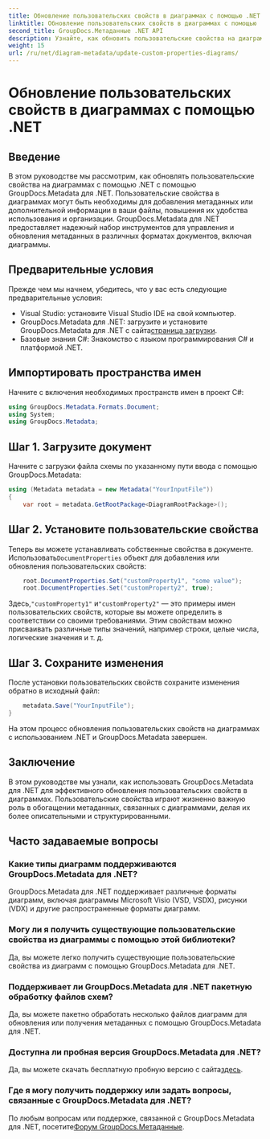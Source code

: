 ```yaml
---
title: Обновление пользовательских свойств в диаграммах с помощью .NET
linktitle: Обновление пользовательских свойств в диаграммах с помощью .NET
second_title: GroupDocs.Метаданные .NET API
description: Узнайте, как обновить пользовательские свойства на диаграммах с помощью .NET с помощью GroupDocs.Metadata для .NET. Легко расширяйте метаданные.
weight: 15
url: /ru/net/diagram-metadata/update-custom-properties-diagrams/
---
```


# Обновление пользовательских свойств в диаграммах с помощью .NET

## Введение
В этом руководстве мы рассмотрим, как обновлять пользовательские свойства на диаграммах с помощью .NET с помощью GroupDocs.Metadata для .NET. Пользовательские свойства в диаграммах могут быть необходимы для добавления метаданных или дополнительной информации в ваши файлы, повышения их удобства использования и организации. GroupDocs.Metadata для .NET предоставляет надежный набор инструментов для управления и обновления метаданных в различных форматах документов, включая диаграммы.
## Предварительные условия
Прежде чем мы начнем, убедитесь, что у вас есть следующие предварительные условия:
- Visual Studio: установите Visual Studio IDE на свой компьютер.
-  GroupDocs.Metadata для .NET: загрузите и установите GroupDocs.Metadata для .NET с сайта[страница загрузки](https://releases.groupdocs.com/metadata/net/).
- Базовые знания C#: Знакомство с языком программирования C# и платформой .NET.

## Импортировать пространства имен
Начните с включения необходимых пространств имен в проект C#:
```csharp
using GroupDocs.Metadata.Formats.Document;
using System;
using GroupDocs.Metadata;
```
## Шаг 1. Загрузите документ
Начните с загрузки файла схемы по указанному пути ввода с помощью GroupDocs.Metadata:
```csharp
using (Metadata metadata = new Metadata("YourInputFile"))
{
    var root = metadata.GetRootPackage<DiagramRootPackage>();
```
## Шаг 2. Установите пользовательские свойства
 Теперь вы можете устанавливать собственные свойства в документе. Использовать`DocumentProperties` объект для добавления или обновления пользовательских свойств:
```csharp
    root.DocumentProperties.Set("customProperty1", "some value");
    root.DocumentProperties.Set("customProperty2", true);
```
 Здесь,`"customProperty1"` и`"customProperty2"` — это примеры имен пользовательских свойств, которые вы можете определить в соответствии со своими требованиями. Этим свойствам можно присваивать различные типы значений, например строки, целые числа, логические значения и т. д.
## Шаг 3. Сохраните изменения
После установки пользовательских свойств сохраните изменения обратно в исходный файл:
```csharp
    metadata.Save("YourInputFile");
}
```
На этом процесс обновления пользовательских свойств на диаграммах с использованием .NET и GroupDocs.Metadata завершен.

## Заключение
В этом руководстве мы узнали, как использовать GroupDocs.Metadata для .NET для эффективного обновления пользовательских свойств в диаграммах. Пользовательские свойства играют жизненно важную роль в обогащении метаданных, связанных с диаграммами, делая их более описательными и структурированными.

## Часто задаваемые вопросы
### Какие типы диаграмм поддерживаются GroupDocs.Metadata для .NET?
GroupDocs.Metadata для .NET поддерживает различные форматы диаграмм, включая диаграммы Microsoft Visio (VSD, VSDX), рисунки (VDX) и другие распространенные форматы диаграмм.
### Могу ли я получить существующие пользовательские свойства из диаграммы с помощью этой библиотеки?
Да, вы можете легко получить существующие пользовательские свойства из диаграмм с помощью GroupDocs.Metadata для .NET.
### Поддерживает ли GroupDocs.Metadata для .NET пакетную обработку файлов схем?
Да, вы можете пакетно обработать несколько файлов диаграмм для обновления или получения метаданных с помощью GroupDocs.Metadata для .NET.
### Доступна ли пробная версия GroupDocs.Metadata для .NET?
 Да, вы можете скачать бесплатную пробную версию с сайта[здесь](https://releases.groupdocs.com/).
### Где я могу получить поддержку или задать вопросы, связанные с GroupDocs.Metadata для .NET?
 По любым вопросам или поддержке, связанной с GroupDocs.Metadata для .NET, посетите[Форум GroupDocs.Метаданные](https://forum.groupdocs.com/c/metadata/14).